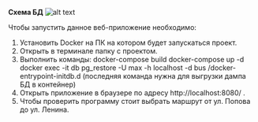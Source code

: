 **Схема БД**
![alt text](https://github.com/chugumba/TEST_TASK_PHP/blob/master/db_schema.png?raw=true)

Чтобы запустить данное веб-приложение необходимо:
1) Установить Docker на ПК на котором будет запускаться проект.
2) Открыть в терминале папку с проектом.
3) Выполнить команды: 
docker-compose build
docker-compose up -d
docker exec -it db pg_restore -U max -h localhost -d bus /docker-entrypoint-initdb.d
(последняя команда нужна для выгрузки дампа БД в контейнер)
4) Открыть приложение в браузере по адресу http://localhost:8080/ .
5) Чтобы проверить программу стоит выбрать маршрут от ул. Попова до ул. Ленина.

